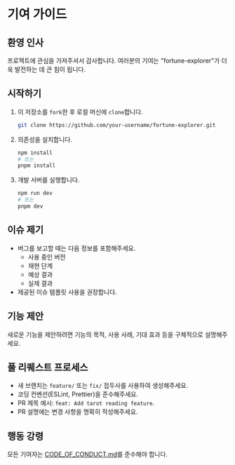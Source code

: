 # 기여 가이드

## 환영 인사
프로젝트에 관심을 가져주셔서 감사합니다. 여러분의 기여는 "fortune-explorer"가 더욱 발전하는 데 큰 힘이 됩니다.

## 시작하기
1. 이 저장소를 `fork`한 후 로컬 머신에 `clone`합니다.
   ```bash
   git clone https://github.com/your-username/fortune-explorer.git
   ```
2. 의존성을 설치합니다.
   ```bash
   npm install
   # 또는
   pnpm install
   ```
3. 개발 서버를 실행합니다.
   ```bash
   npm run dev
   # 또는
   pnpm dev
   ```

## 이슈 제기
- 버그를 보고할 때는 다음 정보를 포함해주세요.
  - 사용 중인 버전
  - 재현 단계
  - 예상 결과
  - 실제 결과
- 제공된 이슈 템플릿 사용을 권장합니다.

## 기능 제안
새로운 기능을 제안하려면 기능의 목적, 사용 사례, 기대 효과 등을 구체적으로 설명해주세요.

## 풀 리퀘스트 프로세스
- 새 브랜치는 `feature/` 또는 `fix/` 접두사를 사용하여 생성해주세요.
- 코딩 컨벤션(ESLint, Prettier)을 준수해주세요.
- PR 제목 예시: `feat: Add tarot reading feature`.
- PR 설명에는 변경 사항을 명확히 작성해주세요.

## 행동 강령
모든 기여자는 [CODE_OF_CONDUCT.md](CODE_OF_CONDUCT.md)를 준수해야 합니다.
